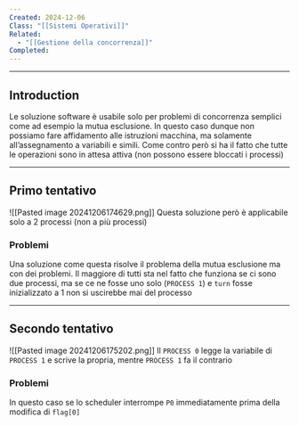 ```yaml
---
Created: 2024-12-06
Class: "[[Sistemi Operativi]]"
Related:
  - "[[Gestione della concorrenza]]"
Completed:
---
```

---
## Introduction
Le soluzione software è usabile solo per problemi di concorrenza semplici come ad esempio la mutua esclusione.
In questo caso dunque non possiamo fare affidamento alle istruzioni macchina, ma solamente all’assegnamento a variabili e simili. Come contro però si ha il fatto che tutte le operazioni sono in attesa attiva (non possono essere bloccati i processi)

---
## Primo tentativo
![[Pasted image 20241206174629.png]]
Questa soluzione però è applicabile solo a 2 processi (non a più processi)
### Problemi
Una soluzione come questa risolve il problema della mutua esclusione ma con dei problemi.
Il maggiore di tutti sta nel fatto che funziona se ci sono due processi, ma se ce ne fosse uno solo (`PROCESS 1`) e `turn` fosse inizializzato a $1$ non si uscirebbe mai del processo

---
## Secondo tentativo
![[Pasted image 20241206175202.png]]
Il `PROCESS 0` legge la variabile di `PROCESS 1` e scrive la propria, mentre `PROCESS 1` fa il contrario

### Problemi
In questo caso se lo scheduler interrompe `P0` immediatamente prima della modifica di `flag[0]`